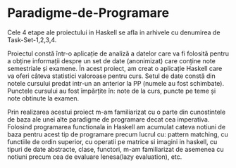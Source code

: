 # Paradigme-de-Programare

Cele 4 etape ale proiectului in Haskell se afla in arhivele cu denumirea de Task-Set-1,2,3,4.

Proiectul constă într-o aplicație de analiză a datelor care va fi folosită pentru a obține informații despre un set de date (anonimizat)
care conține note semestriale și examene. În acest proiect, am creat o aplicație Haskell care va oferi câteva statistici valoroase pentru curs.
Setul de date constă din notele cursului predat intr-un an anterior la PP (numele au fost schimbate). Punctele cursului au fost împărțite în: note de la curs, puncte pe teme și note obtinute la examen.

Prin realizarea acestui proiect m-am familiarizat cu o parte din cunostintele de baza ale unei alte paradigme de programare decat cea imperativa. Folosind programarea functionala in Haskell am acumulat cateva notiuni de baza pentru acest tip de programare precum lucrul cu: pattern matching, cu functiile de ordin superior, cu operatii pe matrice si imagini in haskell, cu tipuri de date abstracte, clase, functori, m-am familiarizat de asemenea cu notiuni precum cea de evaluare lenesa(lazy evaluation), etc.  
